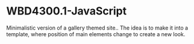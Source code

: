 # WBD4300.1-JavaScript
Minimalistic  version of a gallery themed site..
The idea is to make it into a template, where position of main elements change to create a new look.
